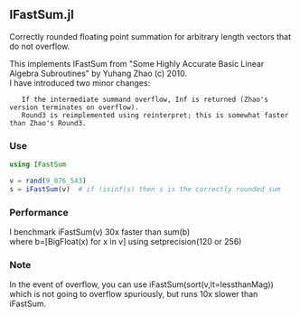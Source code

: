 ## IFastSum.jl
Correctly rounded floating point summation for arbitrary length vectors that do not overflow.  

This implements IFastSum from "Some Highly Accurate Basic Linear Algebra Subroutines" by Yuhang Zhao (c) 2010.  
I have introduced two minor changes:  

       If the intermediate summand overflow, Inf is returned (Zhao's version terminates on overflow).  
       Round3 is reimplemented using reinterpret; this is somewhat faster than Zhao's Round3.  

### Use
```julia
using IFastSum

v = rand(9_876_543)
s = iFastSum(v)  # if !isinf(s) then s is the correctly rounded sum

```

### Performance
I benchmark iFastSum(v) 30x faster than sum(b)   
where b=[BigFloat(x) for x in v] using setprecision(120 or 256)

### Note
In the event of overflow, you can use iFastSum(sort(v,lt=lessthanMag))  
  which is not going to overflow spuriously, but runs 10x slower than iFastSum.
